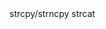<Define what makes a c-string>
<talk about nul>
<what nul means for format strings>
<what nul means for many string functions>
<problem with strlen (if any)>
<talk about many unsafe string functions>
    strcpy/strncpy
    strcat
    
<suggest alternatives>
